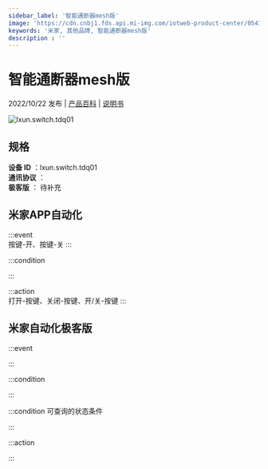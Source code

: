 ```yaml
---
sidebar_label: '智能通断器mesh版'
image: 'https://cdn.cnbj1.fds.api.mi-img.com/iotweb-product-center/0541cce6e5d7336a69da7e75449d1947_1663736305460.png?GalaxyAccessKeyId=AKVGLQWBOVIRQ3XLEW&Expires=9223372036854775807&Signature=qx6H7hd3KP+Zkp/T7EcUCmQJ+/Q='
keywords: '米家, 其他品牌, 智能通断器mesh版'
description : ''
---
```

# 智能通断器mesh版

2022/10/22 发布 | [产品百科](https://home.mi.com/webapp/content/baike/product/index.html?model=lxun.switch.tdq01/) | [说明书](https://home.mi.com/views/introduction.html?model=lxun.switch.tdq01&region=cn)

![lxun.switch.tdq01](https://cdn.cnbj1.fds.api.mi-img.com/iotweb-product-center/0541cce6e5d7336a69da7e75449d1947_1663736305460.png?GalaxyAccessKeyId=AKVGLQWBOVIRQ3XLEW&Expires=9223372036854775807&Signature=qx6H7hd3KP+Zkp/T7EcUCmQJ+/Q=)

## 规格  
> 
**设备 ID** ：lxun.switch.tdq01  
**通讯协议** ：  
**极客版**  ： 待补充 


## 米家APP自动化  

:::event  
按键-开、按键-关
:::

:::condition  

:::

:::action   
打开-按键、关闭-按键、开/关-按键
:::

## 米家自动化极客版  

:::event  

:::

:::condition  

:::

:::condition 可查询的状态条件  

:::

:::action  

:::

        
